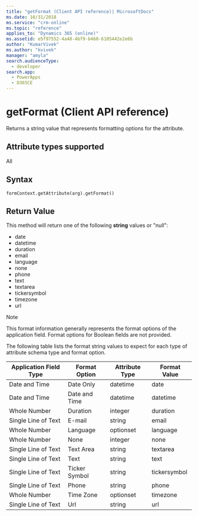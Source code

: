 ```yaml
---
title: "getFormat (Client API reference)| MicrosoftDocs"
ms.date: 10/31/2018
ms.service: "crm-online"
ms.topic: "reference"
applies_to: "Dynamics 365 (online)"
ms.assetid: e5f97552-4a48-4bf9-b460-6105442e2e6b
author: "KumarVivek"
ms.author: "kvivek"
manager: "amyla"
search.audienceType: 
  - developer
search.app: 
  - PowerApps
  - D365CE
---
```

# getFormat (Client API reference)



Returns a string value that represents formatting options for the attribute. 

## Attribute types supported

All

## Syntax

`formContext.getAttribute(arg).getFormat()`

## Return Value

This method will return one of the following **string** values or "null":

- date
- datetime
- duration
- email
- language
- none
- phone
- text
- textarea
- tickersymbol
- timezone
- url

> [!NOTE]
> This format information generally represents the format options of the application field. Format options for Boolean fields are not provided.

The following table lists the format string values to expect for each type of attribute schema type and format option.

| Application Field Type | Format Option | Attribute Type | Format Value|
|----------------------------|-------------------|--------------------|------------------|
| Date and Time              | Date Only         | datetime           | date             |
| Date and Time              | Date and Time     | datetime           | datetime         |
| Whole Number               | Duration          | integer            | duration         |
| Single Line of Text        | E-mail            | string             | email            |
| Whole Number               | Language          | optionset          | language         |
| Whole Number               | None              | integer            | none             |
| Single Line of Text        | Text Area         | string             | textarea         |
| Single Line of Text        | Text              | string             | text             |
| Single Line of Text        | Ticker Symbol     | string             | tickersymbol     |
| Single Line of Text        | Phone             | string             | phone            |
| Whole Number               | Time Zone         | optionset          | timezone         |
| Single Line of Text        | Url               | string             | url 
